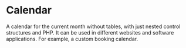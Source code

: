 # Calendar
A calendar for the current month without tables, with just nested control structures and PHP. It can be used in different websites and software applications. For example, a custom booking calendar. 



